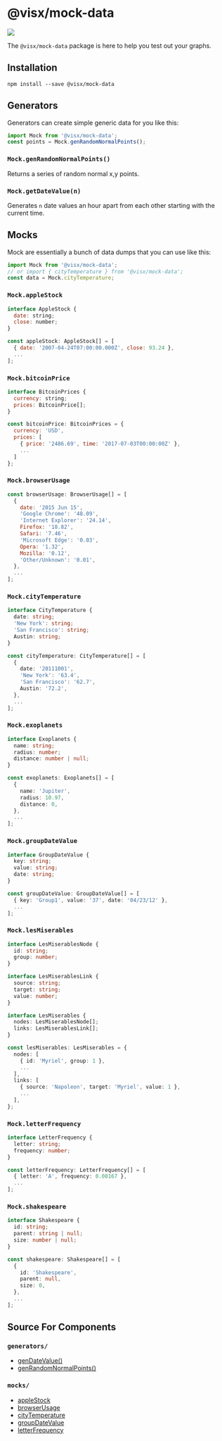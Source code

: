 # @visx/mock-data

<a title="@visx/mock-data npm downloads" href="https://www.npmjs.com/package/@visx/mock-data">
  <img src="https://img.shields.io/npm/dm/@visx/mock-data.svg?style=flat-square" />
</a>

The `@visx/mock-data` package is here to help you test out your graphs.

## Installation

```
npm install --save @visx/mock-data
```

## Generators

Generators can create simple generic data for you like this:

```js
import Mock from '@visx/mock-data';
const points = Mock.genRandomNormalPoints();
```

### `Mock.genRandomNormalPoints()`

Returns a series of random normal x,y points.

### `Mock.getDateValue(n)`

Generates `n` date values an hour apart from each other starting with the current time.

## Mocks

Mock are essentially a bunch of data dumps that you can use like this:

```js
import Mock from '@visx/mock-data';
// or import { cityTemperature } from '@visx/mock-data';
const data = Mock.cityTemperature;
```

### `Mock.appleStock`

```js
interface AppleStock {
  date: string;
  close: number;
}

const appleStock: AppleStock[] = [
  { date: '2007-04-24T07:00:00.000Z', close: 93.24 },
  ...
];
```

### `Mock.bitcoinPrice`

```js
interface BitcoinPrices {
  currency: string;
  prices: BitcoinPrice[];
}

const bitcoinPrice: BitcoinPrices = {
  currency: 'USD',
  prices: [
    { price: '2486.69', time: '2017-07-03T00:00:00Z' },
    ...
  ]
};
```

### `Mock.browserUsage`

```js
const browserUsage: BrowserUsage[] = [
  {
    date: '2015 Jun 15',
    'Google Chrome': '48.09',
    'Internet Explorer': '24.14',
    Firefox: '18.82',
    Safari: '7.46',
    'Microsoft Edge': '0.03',
    Opera: '1.32',
    Mozilla: '0.12',
    'Other/Unknown': '0.01',
  },
  ...
];
```

### `Mock.cityTemperature`

```ts
interface CityTemperature {
  date: string;
  'New York': string;
  'San Francisco': string;
  Austin: string;
}

const cityTemperature: CityTemperature[] = [
  {
    date: '20111001',
    'New York': '63.4',
    'San Francisco': '62.7',
    Austin: '72.2',
  },
  ...
];
```

### `Mock.exoplanets`

```ts
interface Exoplanets {
  name: string;
  radius: number;
  distance: number | null;
}

const exoplanets: Exoplanets[] = [
  {
    name: 'Jupiter',
    radius: 10.97,
    distance: 0,
  },
  ...
];
```

### `Mock.groupDateValue`

```ts
interface GroupDateValue {
  key: string;
  value: string;
  date: string;
}

const groupDateValue: GroupDateValue[] = [
  { key: 'Group1', value: '37', date: '04/23/12' },
  ...
];
```

### `Mock.lesMiserables`

```ts
interface LesMiserablesNode {
  id: string;
  group: number;
}

interface LesMiserablesLink {
  source: string;
  target: string;
  value: number;
}

interface LesMiserables {
  nodes: LesMiserablesNode[];
  links: LesMiserablesLink[];
}

const lesMiserables: LesMiserables = {
  nodes: [
    { id: 'Myriel', group: 1 },
    ...
  ],
  links: [
    { source: 'Napoleon', target: 'Myriel', value: 1 },
    ...
  ],
};
```

### `Mock.letterFrequency`

```ts
interface LetterFrequency {
  letter: string;
  frequency: number;
}

const letterFrequency: LetterFrequency[] = [
  { letter: 'A', frequency: 0.08167 },
  ...
];
```

### `Mock.shakespeare`

```ts
interface Shakespeare {
  id: string;
  parent: string | null;
  size: number | null;
}

const shakespeare: Shakespeare[] = [
  {
    id: 'Shakespeare',
    parent: null,
    size: 0,
  },
  ...
];
```

## Source For Components

### `generators/`

- [genDateValue()](https://github.com/airbnb/visx/blob/master/packages/visx-mock-data/src/generators/genDateValue.ts)
- [genRandomNormalPoints()](https://github.com/airbnb/visx/blob/master/packages/visx-mock-data/src/generators/genRandomNormalPoints.ts)

### `mocks/`

- [appleStock](https://github.com/airbnb/visx/blob/master/packages/visx-mock-data/src/mocks/appleStock.ts)
- [browserUsage](https://github.com/airbnb/visx/blob/master/packages/visx-mock-data/src/mocks/browserUsage.ts)
- [cityTemperature](https://github.com/airbnb/visx/blob/master/packages/visx-mock-data/src/mocks/cityTemperature.ts)
- [groupDateValue](https://github.com/airbnb/visx/blob/master/packages/visx-mock-data/src/mocks/groupDateValue.ts)
- [letterFrequency](https://github.com/airbnb/visx/blob/master/packages/visx-mock-data/src/mocks/letterFrequency.ts)
